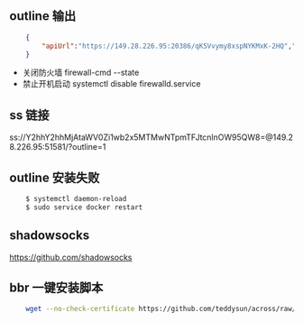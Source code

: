 ## outline 输出 
```json
    {
        "apiUrl":"https://149.28.226.95:20386/qK5Vvymy8xspNYKMxK-2HQ","certSha256":"CDFEEFD9D2A701E698A516E6B06BC6728D3F9F5BA16EFCC23D5746AEC57D8ED4"
    }
```

* 关闭防火墙 firewall-cmd --state
* 禁止开机启动 systemctl disable firewalld.service 

## ss 链接
ss://Y2hhY2hhMjAtaWV0Zi1wb2x5MTMwNTpmTFJtcnlnOW95QW8=@149.28.226.95:51581/?outline=1

## outline 安装失败 
```sh
    $ systemctl daemon-reload
    $ sudo service docker restart
```

## shadowsocks
https://github.com/shadowsocks

## bbr 一键安装脚本
```sh
    wget --no-check-certificate https://github.com/teddysun/across/raw/master/bbr.sh && chmod +x bbr.sh && ./bbr.sh
```
